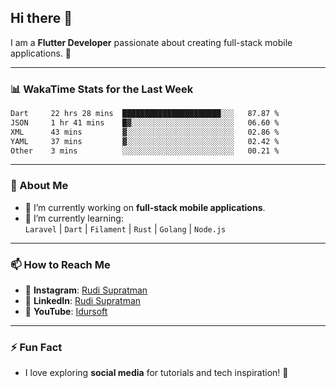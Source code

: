 ## Hi there 👋

I am a **Flutter Developer** passionate about creating full-stack mobile applications. 🚀

---

### 📊 WakaTime Stats for the Last Week
<!--START_SECTION:waka-->

```txt
Dart     22 hrs 28 mins  ██████████████████████░░░   87.87 %
JSON     1 hr 41 mins    █▓░░░░░░░░░░░░░░░░░░░░░░░   06.60 %
XML      43 mins         ▓░░░░░░░░░░░░░░░░░░░░░░░░   02.86 %
YAML     37 mins         ▓░░░░░░░░░░░░░░░░░░░░░░░░   02.42 %
Other    3 mins          ░░░░░░░░░░░░░░░░░░░░░░░░░   00.21 %
```

<!--END_SECTION:waka-->

---

### 🌱 About Me
- 🔭 I’m currently working on **full-stack mobile applications**.
- 🌱 I’m currently learning:  
  `Laravel` | `Dart` | `Filament` | `Rust` | `Golang` | `Node.js`

---

### 📫 How to Reach Me
- 💬 **Instagram**: [Rudi Supratman](https://www.instagram.com/rudisupratman97)  
- 💼 **LinkedIn**: [Rudi Supratman](https://www.linkedin.com/in/rudi-supratman-324233281)  
- 🎥 **YouTube**: [Idursoft](https://www.youtube.com/@adde5863)

---

### ⚡ Fun Fact
- I love exploring **social media** for tutorials and tech inspiration! 🎥
